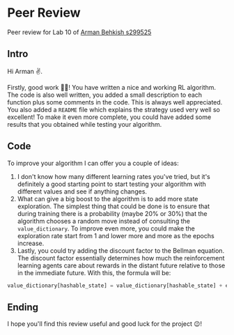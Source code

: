 # Peer Review
Peer review for Lab 10 of [Arman Behkish s299525](https://github.com/ArmanBehkish/computational-intelligence_2324/tree/master/2023-24/LAB%2010)

## Intro
Hi Arman ✌️.

Firstly, good work 👍🏻! You have written a nice and working RL algorithm.
The code is also well written, you added a small description to each function plus some comments in the code. 
This is always well appreciated. You also added a `README` file which explains the strategy used very well so excellent!
To make it even more complete, you could have added some results that you obtained while testing your algorithm.

## Code
To improve your algorithm I can offer you a couple of ideas:
1. I don't know how many different learning rates you've tried, but it's definitely a good starting point 
to start testing your algorithm with different values and see if anything changes.
2. What can give a big boost to the algorithm is to add more state exploration. The simplest thing that could be done 
is to ensure that during training there is a probability (maybe 20% or 30%) that the algorithm chooses a random move 
instead of consulting the `value_dictionary`. To improve even more, you could make the exploration rate start from 1 
and lower more and more as the epochs increase.
3. Lastly, you could try adding the discount factor to the Bellman equation. The discount factor essentially determines 
how much the reinforcement learning agents care about rewards in the distant future relative to those in the immediate future.
With this, the formula will be:
```python
value_dictionary[hashable_state] = value_dictionary[hashable_state] + epsilon * (discount_factor * final_reward - value_dictionary[hashable_state])
```

## Ending
I hope you'll find this review useful and good luck for the project 😉!